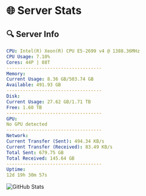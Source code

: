 # 🌐 Server Stats
## 🔍 Server Info
```yaml
CPU: Intel(R) Xeon(R) CPU E5-2699 v4 @ 1388.36MHz
CPU Usage: 7.10%
Cores: 44P | 88T
-----------------------------------
Memory:
Current Usage: 8.36 GB/503.74 GB
Available: 491.93 GB
-----------------------------------
Disk:
Current Usage: 27.62 GB/1.71 TB
Free: 1.60 TB
-----------------------------------
GPU:
No GPU detected
-----------------------------------
Network:
Current Transfer (Sent): 494.34 KB/s
Current Transfer (Received): 83.49 KB/s
Total Sent: 679.75 GB
Total Received: 145.64 GB
-----------------------------------
Uptime:
12d 19h 30m 57s
```
![GitHub Stats](https://img.shields.io/badge/Updated-2025-05-02_12:39:45-blue)